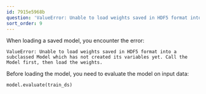 ```yaml
---
id: 7915e5968b
question: 'ValueError: Unable to load weights saved in HDF5 format into a subclassed Model'
sort_order: 9
---
```


When loading a saved model, you encounter the error:

```
ValueError: Unable to load weights saved in HDF5 format into a subclassed Model which has not created its variables yet. Call the Model first, then load the weights.
```


Before loading the model, you need to evaluate the model on input data:

```python
model.evaluate(train_ds)
```